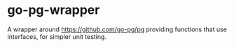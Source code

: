 # go-pg-wrapper

A wrapper around https://github.com/go-pg/pg providing functions that use interfaces, for simpler unit testing.